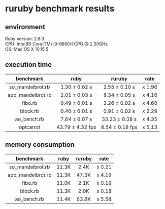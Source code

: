 # ruruby benchmark results

## environment

Ruby version: 2.6.3  
CPU: Intel(R) Core(TM) i9-9880H CPU @ 2.30GHz  
OS: Mac OS X 10.15.5  

## execution time

|benchmark|ruby|ruruby|rate|
|:-----------:|:--------:|:---------:|:-------:|
| so_mandelbrot.rb | 1.30 ± 0.02 s | 2.55 ± 0.10 s | x 1.96 |
| app_mandelbrot.rb | 2.01 ± 0.03 s | 8.34 ± 0.05 s | x 4.16 |
| fibo.rb | 0.49 ± 0.01 s | 2.26 ± 0.02 s | x 4.60 |
| block.rb | 0.40 ± 0.01 s | 0.91 ± 0.02 s | x 2.29 |
| ao_bench.rb | 7.64 ± 0.07 s | 33.23 ± 0.38 s | x 4.35 |
| optcarrot | 43.79 ± 4.32 fps | 8.54 ± 0.18 fps | x 5.13 |

## memory consumption

|benchmark|ruby|ruruby|rate|
|:-----------:|:--------:|:---------:|:-------:|
| so_mandelbrot.rb | 11.3K | 2.4K | x 0.21 |
| app_mandelbrot.rb | 11.3K | 47.3K | x 4.19 |
| fibo.rb | 11.0K | 2.1K | x 0.19 |
| block.rb | 11.3K | 2.0K | x 0.18 |
| ao_bench.rb | 11.4K | 63.8K | x 5.58 |
